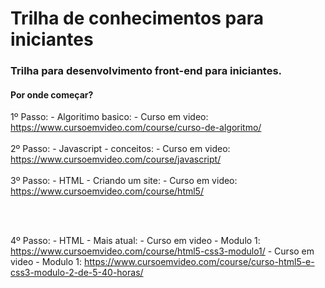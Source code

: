 # Trilha de conhecimentos para iniciantes

### Trilha para desenvolvimento front-end para iniciantes.

#### Por onde começar?
   1º Passo:
      - Algoritimo basico:
          - Curso em video: https://www.cursoemvideo.com/course/curso-de-algoritmo/
   <br>
   <br>
   2º Passo:
      - Javascript - conceitos:
          - Curso em video: https://www.cursoemvideo.com/course/javascript/
   <br>
   <br>
   3º Passo:
      - HTML - Criando um site:
          - Curso em video: https://www.cursoemvideo.com/course/html5/

   <br>
   <br>
   
   4º Passo:
      - HTML - Mais atual:
          - Curso em video - Modulo 1: https://www.cursoemvideo.com/course/html5-css3-modulo1/
          - Curso em video - Modulo 1: https://www.cursoemvideo.com/course/curso-html5-e-css3-modulo-2-de-5-40-horas/
